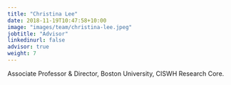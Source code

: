 ```yaml
---
title: "Christina Lee"
date: 2018-11-19T10:47:58+10:00
image: "images/team/christina-lee.jpeg"
jobtitle: "Advisor"
linkedinurl: false
advisor: true
weight: 7
---
```


Associate Professor & Director, Boston University, CISWH Research Core.
